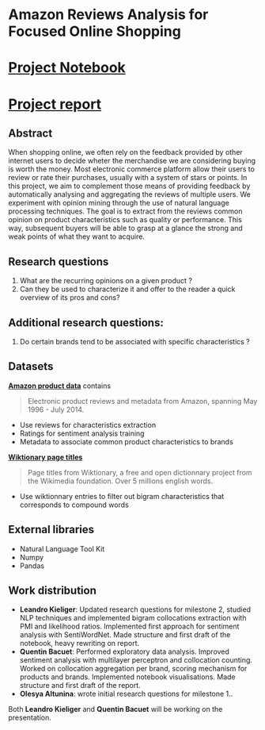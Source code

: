 # Amazon Reviews Analysis for Focused Online Shopping

# [Project Notebook](https://github.com/lkieliger/adagroup/blob/master/project/Natural_Language_Project.ipynb)
# [Project report](https://github.com/lkieliger/adagroup/blob/master/project/report.pdf)

## Abstract

When shopping online, we often rely on the feedback provided by other internet users to decide wheter the merchandise we are considering buying is worth the money. Most electronic commerce platform allow their users to review or rate their purchases, usually with a system of stars or points. In this project, we aim to complement those means of providing feedback by automatically analysing and aggregating the reviews of multiple users. We experiment with opinion mining through the use of natural language processing techniques. The goal is to extract from the reviews common opinion on product characteristics such as quality or performance. This way, subsequent buyers will be able to grasp at a glance the strong and weak points of what they want to acquire.

## Research questions

1. What are the recurring opinions on a given product ?
2. Can they be used to characterize it and offer to the reader a quick overview of its pros and cons?

## Additional research questions:
1. Do certain brands tend to be associated with specific characteristics ?

## Datasets

[**Amazon product data**](http://jmcauley.ucsd.edu/data/amazon/) contains
> Electronic product reviews and metadata from Amazon, spanning May 1996 - July 2014.
* Use reviews for characteristics extraction
* Ratings for sentiment analysis training
* Metadata to associate common product characteristics to brands

[**Wiktionary page titles**](https://dumps.wikimedia.org/enwiktionary/latest/)
> Page titles from Wiktionary, a free and open dictionnary project from the Wikimedia foundation. Over 5 millions english words.
* Use wiktionnary entries to filter out bigram characteristics that corresponds to compound words

## External libraries
* Natural Language Tool Kit
* Numpy
* Pandas


## Work distribution
* **Leandro Kieliger**: Updated research questions for milestone 2, studied NLP techniques and implemented bigram collocations extraction with PMI and likelihood ratios. Implemented first approach for sentiment analysis with SentiWordNet. Made structure and first draft of the notebook, heavy rewriting on report.
* **Quentin Bacuet**: Performed exploratory data analysis. Improved sentiment analysis with multilayer perceptron and collocation counting. Worked on collocation aggregation per brand, scoring mechanism for products and brands. Implemented notebook visualisations. Made structure and first draft of the report.
* **Olesya Altunina**: wrote initial research questions for milestone 1..

Both **Leandro Kieliger** and **Quentin Bacuet** will be working on the presentation.
